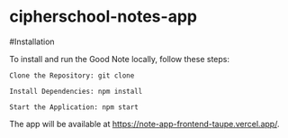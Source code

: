 # cipherschool-notes-app
#Installation

To install and run the Good Note locally, follow these steps:

    Clone the Repository: git clone 

    Install Dependencies: npm install

    Start the Application: npm start

The app will be available at https://note-app-frontend-taupe.vercel.app/.
